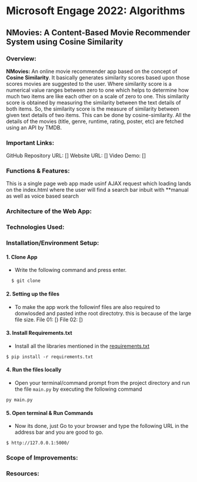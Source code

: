 # Microsoft Engage 2022: Algorithms
## NMovies: A Content-Based Movie Recommender System using Cosine Similarity
### Overview:
**NMovies:** An online movie recommender app based on the concept of **Cosine Similarity**. It basically generates similarity scores based upon those scores movies are suggested to the user. 
Where similarity score is a numerical value ranges between zero to one which helps to determine how much two items are like each other on a scale of zero to one. This similarity score is obtained by measuring the similarity between the text details of both items. So, the similarity score is the measure of similarity between given text details of two items. This can be done by cosine-similarity.
All the details of the movies (title, genre, runtime, rating, poster, etc) are fetched using an API by TMDB.

### Important Links:
GitHub Repository URL: []
Website URL: []
Video Demo: []

### Functions & Features:
This is a single page web app made usinf AJAX request which loading lands on the index.html where the user will find a search bar inbuit with **manual as well as voice based search 

### Architecture of the Web App:

### Technologies Used:

### Installation/Environment Setup:
#### 1. Clone App
  
  * Write the following command and press enter.
  
  ```
    $ git clone 
  ```
  
#### 2. Setting up the files
* To make the app work the followinf files are also required to donwlosded and pasted inthe root directotry. this is because of the large file size.
File 01: [)
File 02: [)

#### 3. Install Requirements.txt
* Install all the libraries mentioned in the [requirements.txt](https://github.com/kishan0725/Movie-Recommendation-System-with-Sentiment-Analysis/blob/master/requirements.txt)

```
$ pip install -r requirements.txt
```

#### 4. Run the files locally
* Open your terminal/command prompt from the project directory and run the file `main.py` by executing the following command

```
py main.py
```

#### 5. Open terminal & Run Commands
* Now its done, just Go to your browser and type the following URL in the address bar and you are good to go.

```
$ http://127.0.0.1:5000/
```

### Scope of Improvements:

### Resources:

